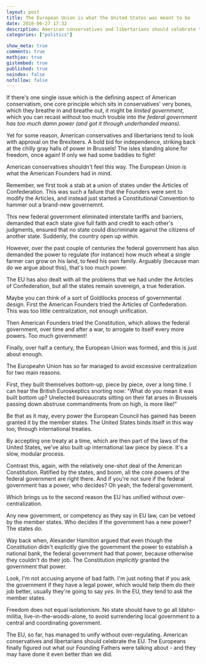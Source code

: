```yaml
---
layout: post
title: The European Union is what the United States was meant to be
date: 2016-06-27 17:32
description: American conservatives and libertarians should celebrate the EU and deplore Brexit.
categories: ["politics"]

show_meta: true
comments: true
mathjax: true
gistembed: true
published: true
noindex: false
nofollow: false
---
```


If there's one single issue which is the defining aspect of American conservatism,
one core principle which sits in conservatives' very bones, which they breathe in
and breathe out, it might be *limited government*, which you can recast without
too much trouble into *the federal government has too much damn power (and got it through underhanded means)*.

Yet for some reason, American conservatives and libertarians tend to look with approval
on the Brexiteers. A bold bid for independence, striking back at the chilly gray
halls of power in Brussels! The isles standing alone for freedom, once again!
If only we had some baddies to fight!

American conservatives shouldn't feel this way. The European Union is what the 
American Founders had in mind.

Remember, we first took a stab at a union of states under the Articles of Confederation.
This was such a failure that the Founders were sent to modify the Articles, and
instead just started a Constitutional Convention to hammer out a brand-new governemnt.

This new federal government eliminated interstate tariffs and barriers, demanded
that each state give full faith and credit to each other's judgments, ensured that
no state could discriminate against the citizens of another state. Suddenly, the country
open up *within*.

However, over the past couple of centuries the federal government has also demanded
the power to regulate (for instance) how much wheat a single farmer can grow on his
land, to feed his own family. Arguably (because man do we argue about this), that's
too much power.

The EU has also dealt with all the problems that we had under the Articles of Confederation,
but all the states remain sovereign, a true federation.

Maybe you can think of a sort of Goldilocks process of governmental design.
First the American Founders tried the Articles of Confederation. This was too
little centralization, not enough unification.

Then American Founders tried the Constitution, which allows the federal
government, over time and after a war, to arrogate to itself every more powers.
Too much government! 

Finally, over half a century, the European Union was formed, and this is just
about enough.

The Europeahn Union has so far managed to avoid excessive centralization for two
main reasons. 

First, they built themselves bottom-up, piece by piece, over a long time.
I can hear the British Euroskeptics snorting now: "What do you mean it was built
bottom up? Unelected bureaucrats sitting on their fat arses in Brussels passing
down abstruse commandments from on high, is more like!"

Be that as it may, every power the European Council has gained has beeen granted
it by the member states. The United States binds itself in this way too, through
international treaties. 

By accepting one treaty at a time, which are then part of the laws of the United
States, we've also built up international law piece by piece. It's a slow,
modular process.

Contrast this, again, with the relatively one-shot deal of the American Constitution.
Ratified by the states, and boom, all the core powers of the federal government
are right there. And if you're not sure if the federal government has a power, who
decides? Oh yeah, the federal government.

Which brings us to the second reason the EU has unified without over-centralization.

Any new government, or competency as they say in EU law, can be vetoed by the member
states. Who decides if the government has a new power? The states do.

Way back when, Alexander Hamilton argued that even though the Constitution didn't
explicitly give the government the power to establish a national bank, the federal
government had that power, because otherwise they couldn't do their job. The Constitution
*implicitly* granted the government that power.

Look, I'm not accusing anyone of bad faith. I'm just noting that if you ask the
government if they have a legal power, which would help them do their job better,
usually they're going to say *yes*. In the EU, they tend to ask the member states.

Freedom does not equal isolationism. No state should have to go all Idaho-militia,
live-in-the-woods-alone, to avoid surrendering local government to a central and
coordinating government. 

The EU, so far, has managed to unify without over-regulating. American
conservatives and libertarians should celebrate the EU. The Europeans finally
figured out what our Founding Fathers were talking about - and they may have
done it even better than we did.
